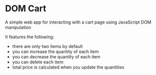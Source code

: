 # DOM Cart

A simple web app for interacting with a cart page using JavaScript DOM manipulation

It features the following:

- there are only two items by default
- you can increase the quantity of each item
- you can decrease the quantity of each item
- you can delete each item
- total price is calculated when you update the quantities
